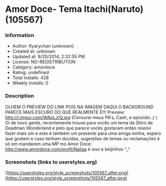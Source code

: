 # Amor Doce- Tema Itachi(Naruto) (105567)

### Information
- Author: Kyarychan (unknown)
- Created at: unknown
- Updated at: 9/20/2014, 2:32:55 PM
- License: NO-REDISTRIBUTION
- Category: amordoce
- Rating: undefined
- Total installs: 428
- Weekly installs: 0


### Description
OLHEM O PREVIEW DO LINK POIS NA IMAGEM DAQUI O BACKGROUND PARECE MAIS ESCURO DO QUE REALMENTE É!!!
Preview: http://i.imgur.com/WApLJrQ.jpg (Censurei meus PA's, Cash, e episódio ;) )
Oi de novo gente, recentemente trouxe para vocês um tema da Shiro de Deadman Wonderland e pelo que parece vocês gostaram então resolvi fazer mais um e este é também um presente para uma amiga minha, espero que gostem e caso tenham dúvidas, sugestões de temas ou reclamações é só em mandarem uma MP mo Amor Doce: http://www.amordoce.com/profil/Nailaa é isso e beijinhos ^_^


### Screenshots (links to userstyles.org)
![https://userstyles.org/style_screenshots/105567_after.png](https://userstyles.org/style_screenshots/105567_after.png)


